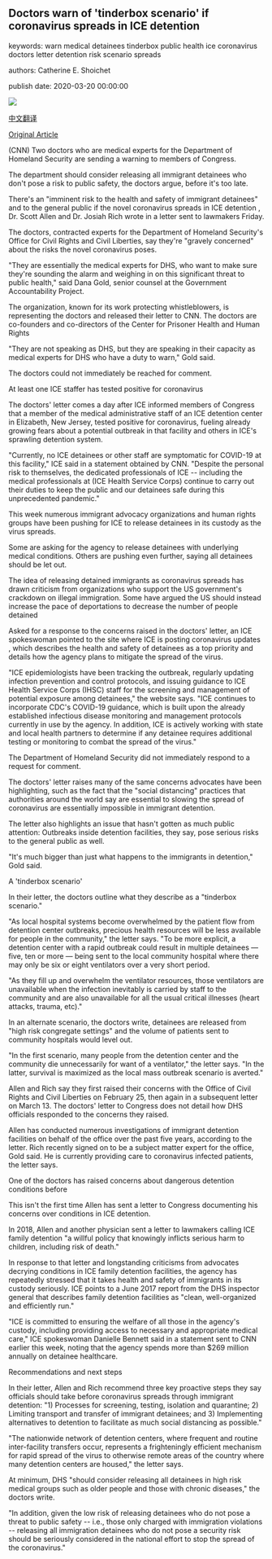 ## Doctors warn of 'tinderbox scenario' if coronavirus spreads in ICE detention

keywords: warn medical detainees tinderbox public health ice coronavirus doctors letter detention risk scenario spreads

authors: Catherine E. Shoichet

publish date: 2020-03-20 00:00:00

![](https://cdn.cnn.com/cnnnext/dam/assets/200318144910-ice-detention-center-california-file-super-tease.jpg)

[中文翻译](Doctors%20warn%20of%20%27tinderbox%20scenario%27%20if%20coronavirus%20spreads%20in%20ICE%20detention_zh.md)

[Original Article](https://edition.cnn.com/2020/03/20/health/doctors-ice-detention-coronavirus/index.html)

(CNN) Two doctors who are medical experts for the Department of Homeland Security are sending a warning to members of Congress.

The department should consider releasing all immigrant detainees who don't pose a risk to public safety, the doctors argue, before it's too late.

There's an "imminent risk to the health and safety of immigrant detainees" and to the general public if the novel coronavirus spreads in ICE detention , Dr. Scott Allen and Dr. Josiah Rich wrote in a letter sent to lawmakers Friday.

The doctors, contracted experts for the Department of Homeland Security's Office for Civil Rights and Civil Liberties, say they're "gravely concerned" about the risks the novel coronavirus poses.

"They are essentially the medical experts for DHS, who want to make sure they're sounding the alarm and weighing in on this significant threat to public health," said Dana Gold, senior counsel at the Government Accountability Project.

The organization, known for its work protecting whistleblowers, is representing the doctors and released their letter to CNN. The doctors are co-founders and co-directors of the Center for Prisoner Health and Human Rights

"They are not speaking as DHS, but they are speaking in their capacity as medical experts for DHS who have a duty to warn," Gold said.

The doctors could not immediately be reached for comment.

At least one ICE staffer has tested positive for coronavirus

The doctors' letter comes a day after ICE informed members of Congress that a member of the medical administrative staff of an ICE detention center in Elizabeth, New Jersey, tested positive for coronavirus, fueling already growing fears about a potential outbreak in that facility and others in ICE's sprawling detention system.

"Currently, no ICE detainees or other staff are symptomatic for COVID-19 at this facility," ICE said in a statement obtained by CNN. "Despite the personal risk to themselves, the dedicated professionals of ICE -- including the medical professionals at (ICE Health Service Corps) continue to carry out their duties to keep the public and our detainees safe during this unprecedented pandemic."

This week numerous immigrant advocacy organizations and human rights groups have been pushing for ICE to release detainees in its custody as the virus spreads.

Some are asking for the agency to release detainees with underlying medical conditions. Others are pushing even further, saying all detainees should be let out.

The idea of releasing detained immigrants as coronavirus spreads has drawn criticism from organizations who support the US government's crackdown on illegal immigration. Some have argued the US should instead increase the pace of deportations to decrease the number of people detained

Asked for a response to the concerns raised in the doctors' letter, an ICE spokeswoman pointed to the site where ICE is posting coronavirus updates , which describes the health and safety of detainees as a top priority and details how the agency plans to mitigate the spread of the virus.

"ICE epidemiologists have been tracking the outbreak, regularly updating infection prevention and control protocols, and issuing guidance to ICE Health Service Corps (IHSC) staff for the screening and management of potential exposure among detainees," the website says. "ICE continues to incorporate CDC's COVID-19 guidance, which is built upon the already established infectious disease monitoring and management protocols currently in use by the agency. In addition, ICE is actively working with state and local health partners to determine if any detainee requires additional testing or monitoring to combat the spread of the virus."

The Department of Homeland Security did not immediately respond to a request for comment.

The doctors' letter raises many of the same concerns advocates have been highlighting, such as the fact that the "social distancing" practices that authorities around the world say are essential to slowing the spread of coronavirus are essentially impossible in immigrant detention.

The letter also highlights an issue that hasn't gotten as much public attention: Outbreaks inside detention facilities, they say, pose serious risks to the general public as well.

"It's much bigger than just what happens to the immigrants in detention," Gold said.

A 'tinderbox scenario'

In their letter, the doctors outline what they describe as a "tinderbox scenario."

"As local hospital systems become overwhelmed by the patient flow from detention center outbreaks, precious health resources will be less available for people in the community," the letter says. "To be more explicit, a detention center with a rapid outbreak could result in multiple detainees — five, ten or more — being sent to the local community hospital where there may only be six or eight ventilators over a very short period.

"As they fill up and overwhelm the ventilator resources, those ventilators are unavailable when the infection inevitably is carried by staff to the community and are also unavailable for all the usual critical illnesses (heart attacks, trauma, etc)."

In an alternate scenario, the doctors write, detainees are released from "high risk congregate settings" and the volume of patients sent to community hospitals would level out.

"In the first scenario, many people from the detention center and the community die unnecessarily for want of a ventilator," the letter says. "In the latter, survival is maximized as the local mass outbreak scenario is averted."

Allen and Rich say they first raised their concerns with the Office of Civil Rights and Civil Liberties on February 25, then again in a subsequent letter on March 13. The doctors' letter to Congress does not detail how DHS officials responded to the concerns they raised.

Allen has conducted numerous investigations of immigrant detention facilities on behalf of the office over the past five years, according to the letter. Rich recently signed on to be a subject matter expert for the office, Gold said. He is currently providing care to coronavirus infected patients, the letter says.

One of the doctors has raised concerns about dangerous detention conditions before

This isn't the first time Allen has sent a letter to Congress documenting his concerns over conditions in ICE detention.

In 2018, Allen and another physician sent a letter to lawmakers calling ICE family detention "a willful policy that knowingly inflicts serious harm to children, including risk of death."

In response to that letter and longstanding criticisms from advocates decrying conditions in ICE family detention facilities, the agency has repeatedly stressed that it takes health and safety of immigrants in its custody seriously. ICE points to a June 2017 report from the DHS inspector general that describes family detention facilities as "clean, well-organized and efficiently run."

"ICE is committed to ensuring the welfare of all those in the agency's custody, including providing access to necessary and appropriate medical care," ICE spokeswoman Danielle Bennett said in a statement sent to CNN earlier this week, noting that the agency spends more than $269 million annually on detainee healthcare.

Recommendations and next steps

In their letter, Allen and Rich recommend three key proactive steps they say officials should take before coronavirus spreads through immigrant detention: "1) Processes for screening, testing, isolation and quarantine; 2) Limiting transport and transfer of immigrant detainees; and 3) Implementing alternatives to detention to facilitate as much social distancing as possible."

"The nationwide network of detention centers, where frequent and routine inter-facility transfers occur, represents a frighteningly efficient mechanism for rapid spread of the virus to otherwise remote areas of the country where many detention centers are housed," the letter says.

At minimum, DHS "should consider releasing all detainees in high risk medical groups such as older people and those with chronic diseases," the doctors write.

"In addition, given the low risk of releasing detainees who do not pose a threat to public safety -- i.e., those only charged with immigration violations -- releasing all immigration detainees who do not pose a security risk should be seriously considered in the national effort to stop the spread of the coronavirus."